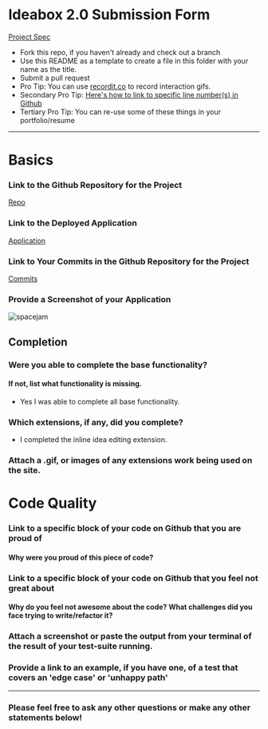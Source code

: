 # Ideabox 2.0 Submission Form
[Project Spec](https://github.com/turingschool/curriculum/blob/master/source/projects/revenge_of_idea_box.markdown)

* Fork this repo, if you haven't already and check out a branch
* Use this README as a template to create a file in this folder with your name as the title.
* Submit a pull request
* Pro Tip: You can use [recordit.co](http://recordit.co/) to record interaction gifs.
* Secondary Pro Tip: [Here's how to link to specific line number(s) in Github](http://stackoverflow.com/questions/23821235/how-to-link-to-specific-line-number-on-github)
* Tertiary Pro Tip: You can re-use some of these things in your portfolio/resume

------

# Basics

### Link to the Github Repository for the Project
[Repo](https://github.com/rjohnson4444/idea-box)

### Link to the Deployed Application
[Application](https://idea-box-ryan-johnson.herokuapp.com/)

### Link to Your Commits in the Github Repository for the Project
[Commits](https://github.com/rjohnson4444/idea-box/commits/master)

### Provide a Screenshot of your Application
![spacejam](images/spacejam.jpg)

## Completion

### Were you able to complete the base functionality?
#### If not, list what functionality is missing.

* Yes I was able to complete all base functionality.

### Which extensions, if any, did you complete?

* I completed the inline idea editing extension.

### Attach a .gif, or images of any extensions work being used on the site.

# Code Quality

### Link to a specific block of your code on Github that you are proud of
#### Why were you proud of this piece of code?

### Link to a specific block of your code on Github that you feel not great about
#### Why do you feel not awesome about the code? What challenges did you face trying to write/refactor it?

### Attach a screenshot or paste the output from your terminal of the result of your test-suite running.

### Provide a link to an example, if you have one, of a test that covers an 'edge case' or 'unhappy path'

-----

### Please feel free to ask any other questions or make any other statements below!

